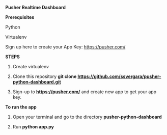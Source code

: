 
**Pusher Realtime Dashboard**

**Prerequisites**

Python

Virtualenv

Sign up here to create your App Key: https://pusher.com/



**STEPS**

1. Create virtualenv

2. Clone this repository **git clone https://github.com/ssvergara/pusher-python-dashboard.git** 

3. Sign-up to **https://pusher.com/** and create new app to get your app key.

**To run the app**

1. Open your terminal and go to the directory **pusher-python-dashboard** 

2. Run **python app.py**
